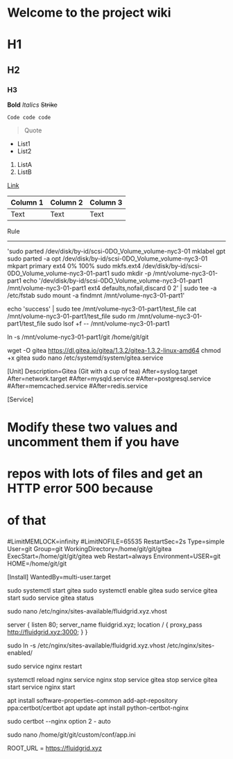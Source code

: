 

# Welcome to the project wiki

# H1

## H2

### H3

**Bold**
*Italics*
~~Strike~~

`Code code code`

> Quote

* List1
* List2

1. ListA
1. ListB


[Link](http://p.com)


| Column 1 | Column 2 | Column 3 |
| -------- | -------- | -------- |
| Text     | Text     | Text     |

Rule


-----

	

'sudo parted /dev/disk/by-id/scsi-0DO_Volume_volume-nyc3-01 mklabel gpt
sudo parted -a opt /dev/disk/by-id/scsi-0DO_Volume_volume-nyc3-01 mkpart primary ext4 0% 100%
sudo mkfs.ext4 /dev/disk/by-id/scsi-0DO_Volume_volume-nyc3-01-part1
sudo mkdir -p /mnt/volume-nyc3-01-part1
echo '/dev/disk/by-id/scsi-0DO_Volume_volume-nyc3-01-part1 /mnt/volume-nyc3-01-part1 ext4 defaults,nofail,discard 0 2' | sudo tee -a /etc/fstab
sudo mount -a
findmnt /mnt/volume-nyc3-01-part1'


echo 'success' | sudo tee /mnt/volume-nyc3-01-part1/test_file
cat /mnt/volume-nyc3-01-part1/test_file
sudo rm /mnt/volume-nyc3-01-part1/test_file
sudo lsof +f -- /mnt/volume-nyc3-01-part1


ln -s /mnt/volume-nyc3-01-part1/git /home/git/git 

wget -O gitea https://dl.gitea.io/gitea/1.3.2/gitea-1.3.2-linux-amd64 
chmod +x gitea
sudo nano /etc/systemd/system/gitea.service

[Unit]
Description=Gitea (Git with a cup of tea)
After=syslog.target
After=network.target
#After=mysqld.service
#After=postgresql.service
#After=memcached.service
#After=redis.service

[Service]
# Modify these two values and uncomment them if you have
# repos with lots of files and get an HTTP error 500 because
# of that
###
#LimitMEMLOCK=infinity
#LimitNOFILE=65535
RestartSec=2s
Type=simple
User=git
Group=git
WorkingDirectory=/home/git/git/gitea
ExecStart=/home/git/git/gitea web
Restart=always
Environment=USER=git HOME=/home/git/git

[Install]
WantedBy=multi-user.target



sudo systemctl start gitea
sudo systemctl enable gitea
sudo service gitea start
sudo service gitea status


sudo nano /etc/nginx/sites-available/fluidgrid.xyz.vhost


server {
listen 80;
server_name fluidgrid.xyz;
location / {
proxy_pass http://fluidgrid.xyz:3000;
}
}

sudo ln -s /etc/nginx/sites-available/fluidgrid.xyz.vhost /etc/nginx/sites-enabled/

sudo service nginx restart

systemctl reload nginx
service nginx stop
service gitea stop
service gitea start
service nginx start

apt install software-properties-common 
add-apt-repository ppa:certbot/certbot
apt update
apt install python-certbot-nginx

sudo certbot --nginx
option 2 - auto


sudo nano /home/git/git/custom/conf/app.ini

ROOT_URL = https://fluidgrid.xyz

